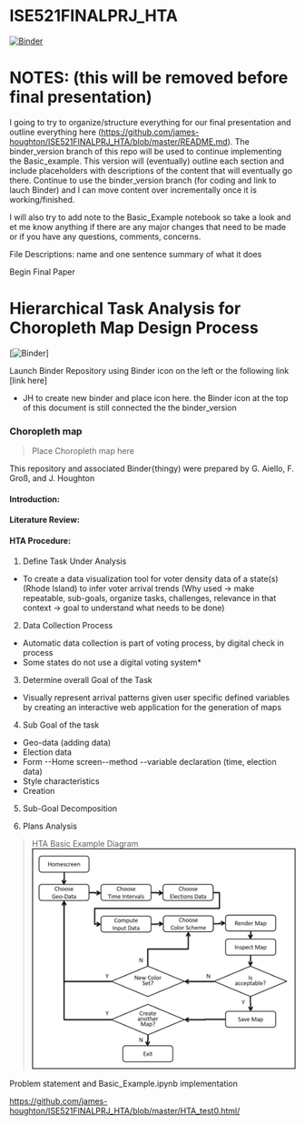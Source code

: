 # ISE521FINALPRJ_HTA

[![Binder](https://mybinder.org/badge_logo.svg)](https://mybinder.org/v2/gh/james-houghton/ISE521FINALPRJ_HTA/binder_version)



# NOTES: (this will be removed before final presentation)
I going to try to organize/structure everything for our final presentation and outline everything here (https://github.com/james-houghton/ISE521FINALPRJ_HTA/blob/master/README.md). The binder_version branch of this repo will be used to continue implementing the Basic_example. This version will (eventually) outline each section and include placeholders with descriptions of the content that will eventually go there. Continue to use the binder_version branch (for coding and link to lauch Binder) and I can move content over incrementally once it is working/finished.

I will also try to add note to the Basic_Example notebook so take a look and et me know anything if there are any major changes that need to be made or if you have any questions, comments, concerns.


File Descriptions:
name and one sentence summary of what it does


Begin Final Paper



# Hierarchical Task Analysis for Choropleth Map Design Process


[![Binder](https://mybinder.org/badge_logo.svg)]  

Launch Binder Repository using Binder icon on the left or the following link [link here]  

- JH to create new binder and place icon here. the Binder icon at the top of this document is still connected the the binder_version



### Choropleth map


>Place Choropleth map here






This repository and associated Binder{thingy) were prepared by G. Aiello, F. Groß, and J. Houghton

#### Introduction:

#### Literature Review:


#### HTA Procedure:

1. Define Task Under Analysis
  - To create a data visualization tool for voter density data of a state(s) (Rhode Island) to infer voter arrival trends  (Why used → make repeatable, sub-goals, organize tasks, challenges, relevance in that context → goal to understand what needs to be done)

2. Data Collection Process
  - Automatic data collection is part of voting process, by digital check in process
  - Some states do not use a digital voting system*

3. Determine overall Goal of the Task
  - Visually represent arrival patterns given user specific defined variables by creating an interactive web application for the generation of maps

4. Sub Goal of the task
  -   Geo-data (adding data)
  -   Election data
  -   Form --Home screen--method --variable declaration (time, election data)
  -   Style characteristics
  -   Creation

5. Sub-Goal Decomposition


6. Plans Analysis


> HTA Basic Example Diagram
>![Alt text](./data/static/Picture1.jpg "Optional title")




Problem statement and Basic_Example.ipynb implementation

https://github.com/james-houghton/ISE521FINALPRJ_HTA/blob/master/HTA_test0.html/
